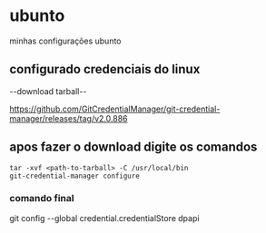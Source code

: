 # ubunto
minhas configurações ubunto


## configurado credenciais do linux

--download tarball--

https://github.com/GitCredentialManager/git-credential-manager/releases/tag/v2.0.886

## apos fazer o download digite os comandos

```
tar -xvf <path-to-tarball> -C /usr/local/bin
git-credential-manager configure

```

### comando final 
git config --global credential.credentialStore dpapi

